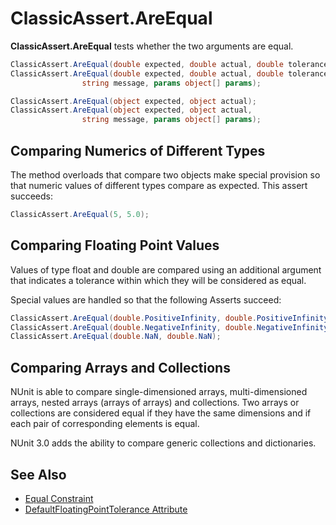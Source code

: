 # ClassicAssert.AreEqual

**ClassicAssert.AreEqual** tests whether the two arguments are equal.

```csharp
ClassicAssert.AreEqual(double expected, double actual, double tolerance);
ClassicAssert.AreEqual(double expected, double actual, double tolerance,
                string message, params object[] params);

ClassicAssert.AreEqual(object expected, object actual);
ClassicAssert.AreEqual(object expected, object actual,
                string message, params object[] params);
```

## Comparing Numerics of Different Types

The method overloads that compare two objects make special provision so that numeric
values of different types compare as expected. This assert succeeds:

```csharp
ClassicAssert.AreEqual(5, 5.0);
```

## Comparing Floating Point Values

Values of type float and double are compared using an additional
argument that indicates a tolerance within which they will be considered
as equal.

Special values are handled so that the following Asserts succeed:

```csharp
ClassicAssert.AreEqual(double.PositiveInfinity, double.PositiveInfinity);
ClassicAssert.AreEqual(double.NegativeInfinity, double.NegativeInfinity);
ClassicAssert.AreEqual(double.NaN, double.NaN);
```

## Comparing Arrays and Collections

NUnit is able to compare single-dimensioned arrays, multi-dimensioned arrays,
nested arrays (arrays of arrays) and collections. Two arrays or collections are considered equal
if they have the same dimensions and if each pair of corresponding elements is equal.

NUnit 3.0 adds the ability to compare generic collections and dictionaries.

## See Also

* [Equal Constraint](xref:equalconstraint)
* [DefaultFloatingPointTolerance Attribute](../attributes/defaultfloatingpointtolerance.md)
